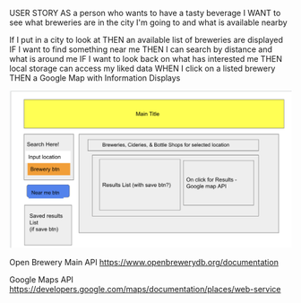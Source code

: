 USER STORY
AS a person who wants to have a tasty beverage
I WANT to see what breweries are in the city I'm going to
and what is available nearby

If I put in a city to look at
THEN an available list of breweries are displayed
IF I want to find something near me
THEN I can search by distance and what is around me
IF I want to look back on what has interested me
THEN local storage can access my liked data
WHEN I click on a listed brewery
THEN a Google Map with Information Displays

![screenshot of draft board](./assets/images/draft-board.jpg)


Open Brewery Main API
https://www.openbrewerydb.org/documentation

Google Maps API
https://developers.google.com/maps/documentation/places/web-service



